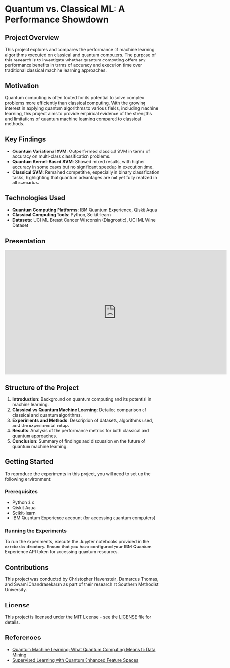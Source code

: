 # Quantum vs. Classical ML: A Performance Showdown

## Project Overview

This project explores and compares the performance of machine learning algorithms executed on classical and quantum computers. The purpose of this research is to investigate whether quantum computing offers any performance benefits in terms of accuracy and execution time over traditional classical machine learning approaches.

## Motivation

Quantum computing is often touted for its potential to solve complex problems more efficiently than classical computing. With the growing interest in applying quantum algorithms to various fields, including machine learning, this project aims to provide empirical evidence of the strengths and limitations of quantum machine learning compared to classical methods.

## Key Findings

- **Quantum Variational SVM**: Outperformed classical SVM in terms of accuracy on multi-class classification problems.
- **Quantum Kernel-Based SVM**: Showed mixed results, with higher accuracy in some cases but no significant speedup in execution time.
- **Classical SVM**: Remained competitive, especially in binary classification tasks, highlighting that quantum advantages are not yet fully realized in all scenarios.

## Technologies Used

- **Quantum Computing Platforms**: IBM Quantum Experience, Qiskit Aqua
- **Classical Computing Tools**: Python, Scikit-learn
- **Datasets**: UCI ML Breast Cancer Wisconsin (Diagnostic), UCI ML Wine Dataset

## Presentation

<iframe src="https://drive.google.com/file/d/1GMWgnAM39eY91mODDHruNFmRQNmq00z9/view?usp=sharing" width="720" height="405" frameborder="0" scrolling="no"></iframe>

## Structure of the Project

1. **Introduction**: Background on quantum computing and its potential in machine learning.
2. **Classical vs Quantum Machine Learning**: Detailed comparison of classical and quantum algorithms.
3. **Experiments and Methods**: Description of datasets, algorithms used, and the experimental setup.
4. **Results**: Analysis of the performance metrics for both classical and quantum approaches.
5. **Conclusion**: Summary of findings and discussion on the future of quantum machine learning.

## Getting Started

To reproduce the experiments in this project, you will need to set up the following environment:

### Prerequisites

- Python 3.x
- Qiskit Aqua
- Scikit-learn
- IBM Quantum Experience account (for accessing quantum computers)

### Running the Experiments

To run the experiments, execute the Jupyter notebooks provided in the `notebooks` directory. Ensure that you have configured your IBM Quantum Experience API token for accessing quantum resources.

## Contributions

This project was conducted by Christopher Havenstein, Damarcus Thomas, and Swami Chandrasekaran as part of their research at Southern Methodist University.

## License

This project is licensed under the MIT License - see the [LICENSE](LICENSE) file for details.

## References

- [Quantum Machine Learning: What Quantum Computing Means to Data Mining](https://example.com)
- [Supervised Learning with Quantum Enhanced Feature Spaces](https://example.com)
